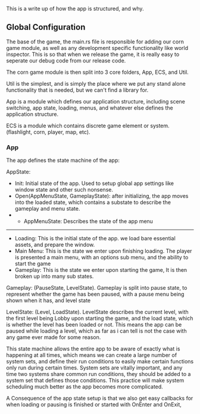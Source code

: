 This is a write up of how the app is structured, and why.

## Global Configuration
The base of the game, the main.rs file is responsible for adding our corn game module, as well as any development specific functionality like world inspector. This is so that when we release the game, it is really easy to seperate our debug code from our release code.

The corn game module is then split into 3 core folders, App, ECS, and Util.

Util is the simplest, and is simply the place where we put any stand alone functionality that is needed, but we can't find a library for.

App is a module which defines our application structure, including scene switching, app state, loading, menus, and whatever else defines the application structure.

ECS is a module which contains discrete game element or system. (flashlight, corn, player, map, etc).


### App

The app defines the state machine of the app:

AppState:
- Init: Initial state of the app. Used to setup global app settings like window state and other such nonsense.
- Open(AppMenuState, GameplayState): after initializing, the app moves into the loaded state, which contains a substate to describe the gameplay and menu state.
- - AppMenuState: Describes the state of the app menu
- - - 


- Loading: This is the initial state of the app. we load bare essential assets, and prepare the window.
- Main Menu: This is the state we enter upon finishing loading. The player is presented a main menu, with an options sub menu, and the ability to start the game
- Gameplay: This is the state we enter upon starting the game, It is then broken up into many sub states.

Gameplay: (PauseState, LevelState). Gameplay is split into pause state, to represent whether the game has been paused, with a pause menu being shown when it has, and level state

LevelState: (Level, LoadState). LevelState describes the current level, with the first level being Lobby upon starting the game, and the load state, which is whether the level has been loaded or not.
This means the app can be paused while loading a level, which as far as i can tell is not the case with any game ever made for some reason.

This state machine allows the entire app to be aware of exactly what is happening at all times, which means we can create a large number of system sets, and define their run conditions to easily make certain functions only run during certain times. System sets are vitally important, and any time two systems share common run conditions, they should be added to a system set that defines those conditions. This practice will make system scheduling much better as the app becomes more complicated.

A Consequence of the app state setup is that we also get easy callbacks for when loading or pausing is finished or started with OnEnter and OnExit, 